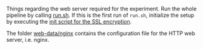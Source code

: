 Things regarding the web server required for the experiment.
Run the whole pipeline by calling [run.sh](run.sh). If this is the first run of `run.sh`, initialize the setup by executing the [init script for the SSL encryption](web-data/init-letsencrypt.sh).

The folder [web-data/nginx](web-data/nginx) contains the configuration file for the HTTP web server, i.e. nginx.